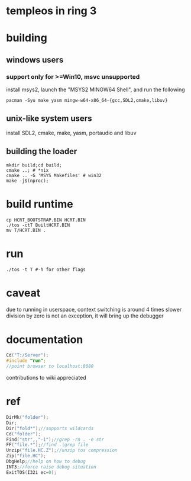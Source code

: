 # templeos in ring 3

# building
## windows users
### support only for >=Win10, msvc unsupported
install msys2, launch the "MSYS2 MINGW64 Shell", and run the following
```
pacman -Syu make yasm mingw-w64-x86_64-{gcc,SDL2,cmake,libuv}
```
## unix-like system users
install SDL2, cmake, make, yasm, portaudio and libuv
## building the loader
```
mkdir build;cd build;
cmake ..; # *nix
cmake .. -G 'MSYS Makefiles' # win32
make -j$(nproc);
```
# build runtime
```
cp HCRT_BOOTSTRAP.BIN HCRT.BIN
./tos -ctT BuiltHCRT.BIN
mv T/HCRT.BIN .
```
# run
```
./tos -t T #-h for other flags
```
# caveat
due to running in userspace, context switching is around 4 times slower <br>
division by zero is not an exception, it will bring up the debugger

# documentation
```C
Cd("T:/Server");
#include "run";
//point browser to localhost:8080
```
contributions to wiki appreciated

# ref
```C
DirMk("folder");
Dir;
Dir("fold*");//supports wildcards
Cd("folder");
Find("str",,"-i");//grep -rn . -e str
FF("file.*");//find .|grep file
Unzip("file.HC.Z");//unzip tos compression
Zip("file.HC");
DbgHelp;//help on how to debug
INT3;//force raise debug situation
ExitTOS(I32i ec=0);
```
